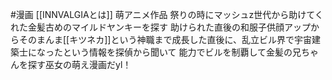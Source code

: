 #漫画 [[INNVALGIAとは]]
萌アニメ作品
祭りの時にマッシュz世代から助けてくれた金髪古めのマイルドヤンキーを探す
助けられた直後の和服子供顔アップからそのまんま[[キツネカ]]という神職まで成長した直後に、乱立ビル界で宇宙建築士になったという情報を探偵から聞いて
能力でビルを制覇して金髪の兄ちゃんを探す巫女の萌え漫画だyl！

